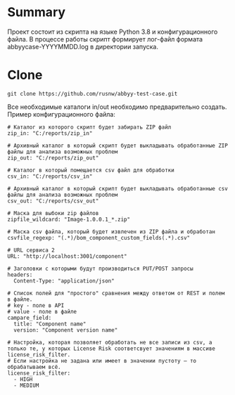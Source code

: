 # Summary
Проект состоит из скрипта на языке Python 3.8 и конфигурационного файла.
В процессе работы скрипт формирует лог-файл формата abbyycase-YYYYMMDD.log в директории запуска.

# Clone
```
git clone https://github.com/rusnw/abbyy-test-case.git
```
Все необходимые каталоги in/out необходимо предварительно создать.
Пример конфигурационного файла:
```
# Каталог из которого скрипт будет забирать ZIP файл 
zip_in: "C:/reports/zip_in"

# Архивный каталог в который скрипт будет выкладывать обработанные ZIP файлы для анализа возможных проблем
zip_out: "C:/reports/zip_out"

# Каталог в который помещается csv файл для обработки
csv_in: "C:/reports/csv_in"

# Архивный каталог в который скрипт будет выкладывать обработанные csv файлы для анализа возможных проблем
csv_out: "C:/reports/csv_out"

# Маска для выбоки zip файлов
zipfile_wildcard: "Image-1.0.0.1_*.zip"

# Маска csv файла, который будет извлечен из ZIP файла и обработан
csvfile_regexp: "(.*)/bom_component_custom_fields(.*).csv"

# URL сервиса 2
URL: "http://localhost:3001/component"

# Заголовки с которыми будут производиться PUT/POST запросы
headers:
  Content-Type: "application/json"

# Список полей для "простого" сравнения между ответом от REST и полем в файле.
# key - поле в API
# value - поле в файле
campare_field:
  title: "Component name"
  version: "Component version name"

# Настройка, которая позволяет обработать не все записи из csv, а только те, у которых License Risk соответсвует значениям в массиве license_risk_filter.
# Если настройка не задана или имеет в значении пустоту – то обрабатываем всё. 
license_risk_filter:
  - HIGH
  - MEDIUM
```

